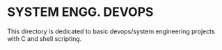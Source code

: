 # SYSTEM ENGG. DEVOPS

This directory is dedicated to basic devops/system engineering projects with C and shell scripting.
